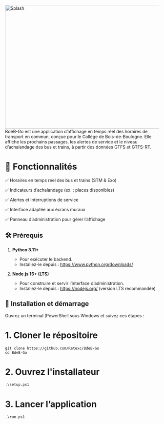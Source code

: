  <img width="1217" height="406" alt="Splash" src="https://github.com/user-attachments/assets/e88cf353-8a60-4702-8c12-4265d9939740" />
BdeB-Go est une application d’affichage en temps réel des horaires de transport en commun, conçue pour le Collège de Bois-de-Boulogne. Elle affiche les prochains passages, les alertes de service et le niveau d’achalandage des bus et trains, à partir des données GTFS et GTFS-RT.

# 📌 Fonctionnalités
✅ Horaires en temps réel des bus et trains (STM & Exo)

✅ Indicateurs d’achalandage (ex. : places disponibles)

✅ Alertes et interruptions de service

✅ Interface adaptée aux écrans muraux

✅ Panneau d’administration pour gérer l’affichage

## 🛠 Prérequis

1. **Python 3.11+**  
   - Pour exécuter le backend.  
   - Installez-le depuis : https://www.python.org/downloads/

2. **Node.js 16+ (LTS)**  
   - Pour construire et servir l’interface d’administration.  
   - Installez-le depuis : https://nodejs.org/ (version LTS recommandée)

## 🚀 Installation et démarrage

Ouvrez un terminal (PowerShell sous Windows et suivez ces étapes :


# 1. Cloner le répositoire
```
git clone https://github.com/Retexc/BdeB-Go
cd BdeB-Go
```
# 2. Ouvrez l'installateur
```
.\setup.ps1
```
# 3. Lancer l’application
```
.\run.ps1
```
